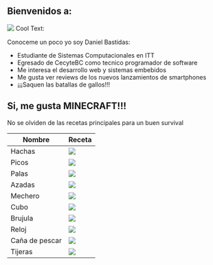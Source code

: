 ## Bienvenidos a:

![](https://images.cooltext.com/5508554.png)
<a href="http://es.cooltext.com" target="_top"><img src="https://cooltext.com/images/ct_pixel.gif" width="80" height="15" alt="Cool Text: Generador de Logotipos y Gráficos." border="0" /></a>

Conoceme un poco yo soy Daniel Bastidas:

- Estudiante de Sistemas Computacionales en ITT
- Egresado de CecyteBC como tecnico programador de software
- Me interesa el desarrollo web y sistemas embebidos
- Me gusta ver reviews de los nuevos lanzamientos de smartphones
- ¡¡¡Saquen las batallas de gallos!!!

## Si, me gusta MINECRAFT!!!

No se olviden de las recetas principales para un buen survival

| Nombre         | Receta |
| -------------- | ------ |
| Hachas         | ![](http://minecraftwiki.es/w/images/e/e9/CraftingAxesIOanim.gif) |
| Picos          | ![](http://minecraftwiki.es/w/images/2/25/CraftingPickaxesIOanim.gif) |
| Palas          | ![](http://minecraftwiki.es/w/images/c/cf/CraftingShovelsIOanim.gif) |
| Azadas         | ![](http://minecraftwiki.es/w/images/1/15/CraftingHoesIOanim.gif) |
| Mechero        | ![](http://minecraftwiki.es/w/images/e/e0/Flintsteel2.JPG) |
| Cubo           | ![](http://minecraftwiki.es/w/images/3/33/Balde.JPG) |
| Brujula        | ![](http://minecraftwiki.es/w/images/c/cd/Brujula.JPG) |
| Reloj          | ![](http://minecraftwiki.es/w/images/2/2e/Reloj.JPG) |
| Caña de pescar | ![](http://minecraftwiki.es/w/images/0/01/Ca%C3%B1a.JPG) |
| Tijeras        | ![](http://minecraftwiki.es/w/images/7/71/Podadora.JPG) |
